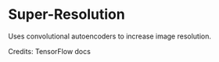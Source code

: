 # Super-Resolution
Uses convolutional autoencoders to increase image resolution.

Credits:
TensorFlow docs
